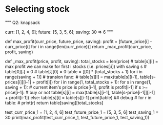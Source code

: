 # Selecting stock
"""
Q2: knapsack 

curr: [1, 2, 4, 6]; future: [5, 3, 5, 6]; saving: 30 => 6
"""

def max_profit(curr_price, future_price, saving):
    profit = [future_price[i] - curr_price[i] for i in range(len(curr_price))]
    return _max_profit(curr_price, profit, saving)

def _max_profit(price, profit, saving):
    total_stocks = len(price)
    # table[s][i] = max profit we can make for first i stocks (i.e. prices[:i]) with saving s
    # table[0][:] = 0
    # table[:][0] = 0 
    table = [[0] * (total_stocks + 1) for i in range(saving + 1)]
    # transion func:
    #   table[s][i] = max(table[s][i-1], table[s-prices[i]][i-1] + profit[i])
    for i in range(1, total_stocks + 1):
        for s in range(1, saving + 1):
      # current item's price is price[i-1], profit is profit[i-1]
            if s >= price[i-1]:
            # buy or not
                table[s][i] = max(table[s][i-1], table[s-price[i-1]][i-1] + profit[i-1])
            else:
                table[s][i] = table[s][i-1]
    print(table)
    ## debug
    # for r in table:
    #   print(r)
    return table[saving][total_stocks]

test_curr_price_1 = [1, 2, 4, 6]
test_future_price_1 = [5, 3, 5, 6]
test_saving_1 = 30
print(max_profit(test_curr_price_1, test_future_price_1, test_saving_1))

